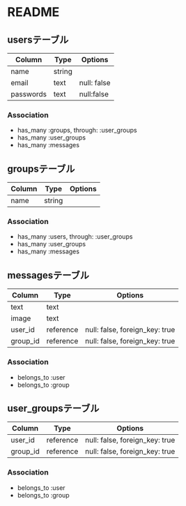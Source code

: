 # README
## usersテーブル

|Column|Type|Options|
|------|----|-------|
|name|string|
|email|text|null: false|unique: true|
|passwords|text|null:false|unique: true|

### Association
- has_many :groups, through: :user_groups
- has_many :user_groups
- has_many :messages

## groupsテーブル

|Column|Type|Options|
|------|----|-------|
|name|string|

### Association
- has_many :users, through: :user_groups
- has_many :user_groups
- has_many :messages


## messagesテーブル

|Column|Type|Options|
|------|----|-------|
|text|text|
|image|text|
|user_id|reference|null: false, foreign_key: true|
|group_id|reference|null: false, foreign_key: true|

### Association
- belongs_to :user
- belongs_to :group


## user_groupsテーブル

|Column|Type|Options|
|------|----|-------|
|user_id|reference|null: false, foreign_key: true|
|group_id|reference|null: false, foreign_key: true|

### Association
- belongs_to :user
- belongs_to :group

